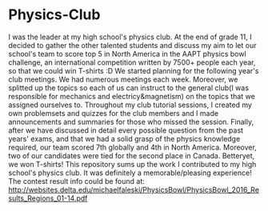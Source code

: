 # Physics-Club
I was the leader at my high school's physics club. At the end of grade 11, I decided to gather the other talented students and discuss my aim to let our school's team to score top 5 in North America in the AAPT physics bowl challenge,
an international competition written by 7500+ people each year, so that we could win T-shirts :D
We started planning for the following year's club meetings. We had numerous meetings each week. Moreover, we splitted up the topics so each of us can instruct to the general club(I was responsible for mechanics and electricy&magnetism) on the topics that we assigned ourselves to.
Throughout my club tutorial sessions, I created my own problemsets and quizzes for the club members and I made announcements and summaries for those who missed the session.
Finally, after we have discussed in detail every possible question from the past years' exams, and that we had a solid grasp of the physics knowledge required, our team scored 7th globally and 4th in North America. Moreover,
two of our candidates were tied for the second place in Canada. Betteryet, we won T-shirts!
This repository sums up the work I contributed to my high school's physics club. It was definitely a memorable/pleasing experience!
The contest result info could be found at:
http://websites.delta.edu/michaelfaleski/PhysicsBowl/PhysicsBowl_2016_Results_Regions_01-14.pdf
